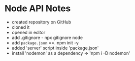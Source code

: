# Node API Notes

- created repository on GitHub
- cloned it
- opened in editor
- add .gitignore - npx gitignore node
- add `package.json` ==. npm init -y
- added 'server' script inside 'package.json'
- install 'nodemon' as a dependency => 'npm i -D nodemon'
